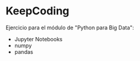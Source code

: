 # KeepCoding
Ejercicio para el módulo de "Python para Big Data":
- Jupyter Notebooks
- numpy
- pandas
